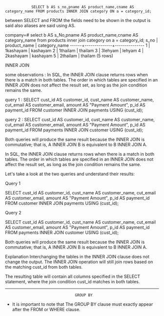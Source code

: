 
                SELECT b AS s_no,pname AS product_name,cname AS category_name FROM products INNER JOIN category ON a = category_id;

between SELECT and FROM the fields need to be shown in the output is said
also aliases are said using AS.


company=# select b AS s_No,pname AS product_name,cname AS category_name from products inner join category on a = category_id;
 s_no | product_name | category_name
------+--------------+---------------
    1 | 1kashayam    | kashayam
    2 | 1thailam     | thailam
    3 | 3lehyam      | lehyam
    4 | 2kashayam    | kashayam
    5 | 2thailam     | thailam
(5 rows)

INNER JOIN

some observations : 
In SQL, the INNER JOIN clause returns rows when there is a match in both tables. The order in which tables are specified in an INNER JOIN does not affect the result set, as long as the join condition remains the same.


query 1 : 
SELECT cust_id AS customer_id, cust_name AS customer_name, cut_email AS customer_email, amount AS "Payment Amount", p_id AS payment_id 
FROM customer 
INNER JOIN payments USING (cust_id);


query 2 : 
SELECT cust_id AS customer_id, cust_name AS customer_name, cut_email AS customer_email, amount AS "Payment Amount", p_id AS payment_id 
FROM payments 
INNER JOIN customer USING (cust_id);

Both queries will produce the same result because the INNER JOIN is commutative; that is, A INNER JOIN B is equivalent to B INNER JOIN A.


In SQL, the INNER JOIN clause returns rows when there is a match in both tables. The order in which tables are specified in an INNER JOIN does not affect the result set, as long as the join condition remains the same.

Let's take a look at the two queries and understand their results:

Query 1

SELECT cust_id AS customer_id, cust_name AS customer_name, cut_email AS customer_email, amount AS "Payment Amount", p_id AS payment_id 
FROM customer 
INNER JOIN payments USING (cust_id);

Query 2

SELECT cust_id AS customer_id, cust_name AS customer_name, cut_email AS customer_email, amount AS "Payment Amount", p_id AS payment_id 
FROM payments 
INNER JOIN customer USING (cust_id);

Both queries will produce the same result because the INNER JOIN is commutative; that is, A INNER JOIN B is equivalent to B INNER JOIN A.
   

Explanation
Interchanging the tables in the INNER JOIN clause does not change the output. The INNER JOIN operation will still join rows based on the matching cust_id from both tables.

The resulting table will contain all columns specified in the SELECT statement, where the join condition cust_id matches in both tables.

----------------------------------------------------------------------------------------------------------------


                                    GROUP BY

- It is important to note that The GROUP BY clause must exactly appear after the FROM or WHERE clause.